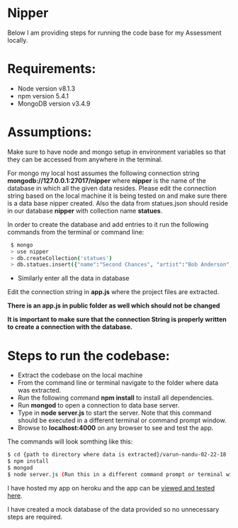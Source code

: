 # Nipper

Below I am providing steps for running the code base for my Assessment locally. 


# Requirements:

  - Node version v8.1.3
  - npm version 5.4.1
  - MongoDB version v3.4.9

# Assumptions:

Make sure to have node and mongo setup in environment variables so that they can be accessed from anywhere in the terminal. 

For mongo my local host assumes the following connection string **mongodb://127.0.0.1:27017/nipper** where **nipper** is the name of the database in which all the given data resides. Please edit the connection string based on the local machine it is being tested on and make sure there is a data base nipper created. Also the data from statues.json should reside in our database **nipper** with collection name **statues**.

In order to create the database and add entries to it run the following commands from the terminal or command line:

```sh
 $ mongo
 > use nipper
 > db.createCollection('statues')
 > db.statues.insert({"name":"Second Chances", "artist":"Bob Anderson", "address":"3 Oakland Ave", "path":"/assets/second_chances.jpg"}) 
```
- Similarly enter all the data in database

Edit the connection string in **app.js** where the project files are extracted.

**There is an app.js in public folder as well which should not be changed**

**It is important to make sure that the connection String is properly written to create a connection with the database.**

# Steps to run the codebase:

- Extract the codebase on the local machine
- From the command line or terminal navigate to the folder where data was extracted.
- Run the following command **npm install** to install all dependencies.
- Run **mongod** to open a connection to  data base server.
- Type in **node server.js** to start the server. Note that this command should be executed in a different terminal or command prompt window.
- Browse to **localhost:4000** on any browser to see and test the app.

The commands will look somthing like this:

```sh
$ cd {path to directory where data is extracted}/varun-nandu-02-22-18
$ npm install
$ mongod
$ node server.js (Run this in a different command prompt or terminal window).
```
I have hosted my app on heroku and the app can be [viewed and tested here](https://nipper.herokuapp.com/#/).

I have created a mock database of the data provided so no unnecessary steps are required.
